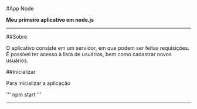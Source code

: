 #App Node

**Meu primeiro aplicativo em node.js**

---

##Sobre

O aplicativo consiste em um servidor, em que podem ser feitas requisições. É possível ter acesso à lista de usuários, bem como cadastrar novos usuários.

##Inicializar

Para inicializar a aplicação

'''
npm start
'''



---